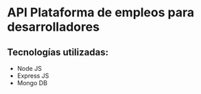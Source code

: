 # API Plataforma de empleos para desarrolladores

## Tecnologías utilizadas: 

* Node JS
* Express JS
* Mongo DB
